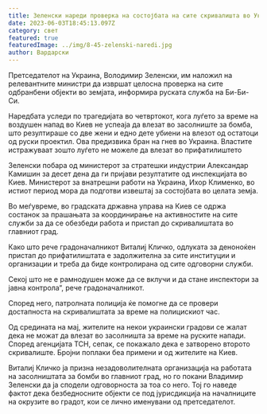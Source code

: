 ```yaml
---
title: Зеленски нареди проверка на состојбата на сите скривалишта во Украина
date: 2023-06-03T18:45:13.097Z
category: свет
featured: true
featuredImage: ../img/8-45-zelenski-naredi.jpg
author: Вардарски
---
```

Претседателот на Украина, Володимир Зеленски, им наложил на релевантните министри да извршат целосна проверка на сите одбранбени објекти во земјата, информира руската служба на Би-Би-Си.

Наредбата уследи по трагедијата во четвртокот, кога луѓето за време на воздушен напад во Киев не успеаја да влезат во засолниште за бомба, што резултираше со две жени и едно дете убиени на влезот од остатоци од руски проектил. Ова предизвика бран на гнев во Украина. Властите истражуваат зошто луѓето не можеле да влезат во прифатилиштето

Зеленски побара од министерот за стратешки индустрии Александар Камишин за десет дена да ги пријави резултатите од инспекцијата во Киев. Министерот за внатрешни работи на Украина, Ихор Клименко, во истиот период мора да подготви извештај за состојбата во целата земја.

Во меѓувреме, во градската државна управа на Киев се одржа состанок за прашањата за координирање на активностите на сите служби за да се обезбеди работа и пристап до скривалиштата во главниот град.

Како што рече градоначалникот Виталиј Кличко, одлуката за деноноќен пристап до прифатилиштата е задолжителна за сите институции и организации и треба да биде контролирана од сите одговорни служби.

Секој што не е рамнодушен може да се вклучи и да стане инспектори за јавна контрола“, рече градоначалникот.

Според него, патролната полиција ќе помогне да се провери достапноста на скривалиштата за време на полицискиот час.

Од средината на мај, жителите на некои украински градови се жалат дека не можат да влезат во засолништа за време на руските напади. Според агенцијата ТСН, сепак, се покажало дека е затворено второто скривалиште. Бројни поплаки беа примени и од жителите на Киев.

Виталиј Кличко ја призна незадоволителната организација на работата на засолништата за бомби во главниот град, но го покани Владимир Зеленски да ја сподели одговорноста за тоа со него. Тој го наведе фактот дека безбедносните објекти се под јурисдикција на началниците на окрузите во градот, кои се лично именувани од претседателот.